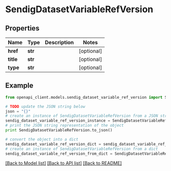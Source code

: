 # SendigDatasetVariableRefVersion


## Properties
Name | Type | Description | Notes
------------ | ------------- | ------------- | -------------
**href** | **str** |  | [optional] 
**title** | **str** |  | [optional] 
**type** | **str** |  | [optional] 

## Example

```python
from openapi_client.models.sendig_dataset_variable_ref_version import SendigDatasetVariableRefVersion

# TODO update the JSON string below
json = "{}"
# create an instance of SendigDatasetVariableRefVersion from a JSON string
sendig_dataset_variable_ref_version_instance = SendigDatasetVariableRefVersion.from_json(json)
# print the JSON string representation of the object
print SendigDatasetVariableRefVersion.to_json()

# convert the object into a dict
sendig_dataset_variable_ref_version_dict = sendig_dataset_variable_ref_version_instance.to_dict()
# create an instance of SendigDatasetVariableRefVersion from a dict
sendig_dataset_variable_ref_version_from_dict = SendigDatasetVariableRefVersion.from_dict(sendig_dataset_variable_ref_version_dict)
```
[[Back to Model list]](../README.md#documentation-for-models) [[Back to API list]](../README.md#documentation-for-api-endpoints) [[Back to README]](../README.md)


